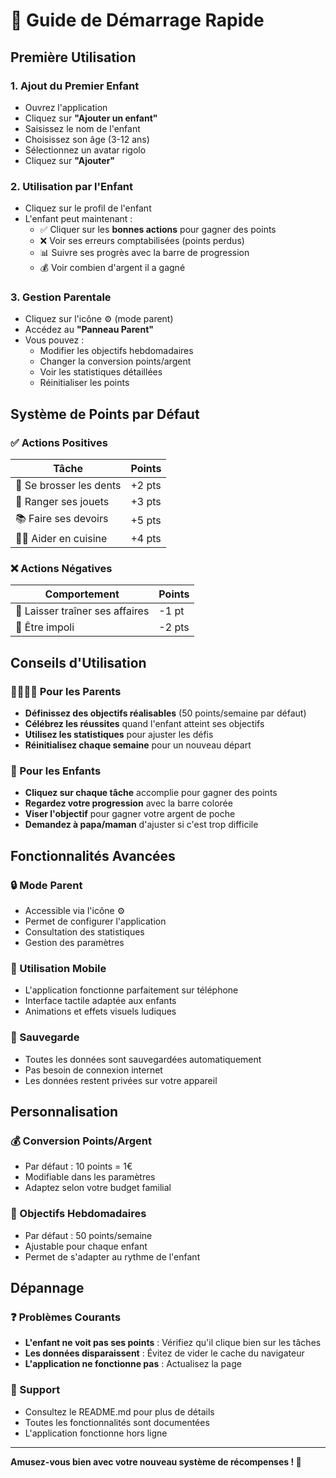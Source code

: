 # 🚀 Guide de Démarrage Rapide

## Première Utilisation

### 1. Ajout du Premier Enfant
- Ouvrez l'application
- Cliquez sur **"Ajouter un enfant"**
- Saisissez le nom de l'enfant
- Choisissez son âge (3-12 ans)
- Sélectionnez un avatar rigolo
- Cliquez sur **"Ajouter"**

### 2. Utilisation par l'Enfant
- Cliquez sur le profil de l'enfant
- L'enfant peut maintenant :
  - ✅ Cliquer sur les **bonnes actions** pour gagner des points
  - ❌ Voir ses erreurs comptabilisées (points perdus)
  - 📊 Suivre ses progrès avec la barre de progression
  - 💰 Voir combien d'argent il a gagné

### 3. Gestion Parentale
- Cliquez sur l'icône ⚙️ (mode parent)
- Accédez au **"Panneau Parent"**
- Vous pouvez :
  - Modifier les objectifs hebdomadaires
  - Changer la conversion points/argent
  - Voir les statistiques détaillées
  - Réinitialiser les points

## Système de Points par Défaut

### ✅ Actions Positives
| Tâche | Points |
|-------|---------|
| 🦷 Se brosser les dents | +2 pts |
| 🧸 Ranger ses jouets | +3 pts |
| 📚 Faire ses devoirs | +5 pts |
| 👨‍🍳 Aider en cuisine | +4 pts |

### ❌ Actions Négatives
| Comportement | Points |
|--------------|---------|
| 👕 Laisser traîner ses affaires | -1 pt |
| 😤 Être impoli | -2 pts |

## Conseils d'Utilisation

### 👨‍👩‍👧‍👦 Pour les Parents
- **Définissez des objectifs réalisables** (50 points/semaine par défaut)
- **Célébrez les réussites** quand l'enfant atteint ses objectifs
- **Utilisez les statistiques** pour ajuster les défis
- **Réinitialisez chaque semaine** pour un nouveau départ

### 👶 Pour les Enfants
- **Cliquez sur chaque tâche** accomplie pour gagner des points
- **Regardez votre progression** avec la barre colorée
- **Viser l'objectif** pour gagner votre argent de poche
- **Demandez à papa/maman** d'ajuster si c'est trop difficile

## Fonctionnalités Avancées

### 🔒 Mode Parent
- Accessible via l'icône ⚙️
- Permet de configurer l'application
- Consultation des statistiques
- Gestion des paramètres

### 📱 Utilisation Mobile
- L'application fonctionne parfaitement sur téléphone
- Interface tactile adaptée aux enfants
- Animations et effets visuels ludiques

### 💾 Sauvegarde
- Toutes les données sont sauvegardées automatiquement
- Pas besoin de connexion internet
- Les données restent privées sur votre appareil

## Personnalisation

### 💰 Conversion Points/Argent
- Par défaut : 10 points = 1€
- Modifiable dans les paramètres
- Adaptez selon votre budget familial

### 🎯 Objectifs Hebdomadaires
- Par défaut : 50 points/semaine
- Ajustable pour chaque enfant
- Permet de s'adapter au rythme de l'enfant

## Dépannage

### ❓ Problèmes Courants
- **L'enfant ne voit pas ses points** : Vérifiez qu'il clique bien sur les tâches
- **Les données disparaissent** : Évitez de vider le cache du navigateur
- **L'application ne fonctionne pas** : Actualisez la page

### 🔧 Support
- Consultez le README.md pour plus de détails
- Toutes les fonctionnalités sont documentées
- L'application fonctionne hors ligne

---

**Amusez-vous bien avec votre nouveau système de récompenses ! 🎉**